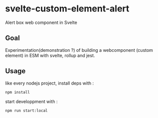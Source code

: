 # svelte-custom-element-alert

Alert box web component in Svelte

## Goal

Experimentation(demonstration ?) of building a webcomponent (custom element) in ESM with svelte, rollup and jest.

## Usage

like every nodejs project, install deps with :

```shell
npm install
```

start developpment with :

```shell
npm run start:local
```
